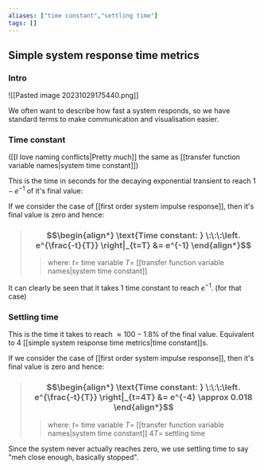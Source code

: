 ```yaml
---
aliases: ["time constant","settling time"]
tags: []
---
```


## Simple system response time metrics

### Intro

![[Pasted image 20231029175440.png]]

We often want to describe how fast a system responds, so we have standard terms to make communication and visualisation easier.

### Time constant

([[I love naming conflicts|Pretty much]] the same as  [[transfer function variable names|system time constant]])

This is the time in seconds for the decaying exponential transient to reach $1-e^{-1}$ of it's final value:

If we consider the case of [[first order system impulse response]], then it's final value is zero and hence:

> ### $$\begin{align*} \text{Time constant: } \:\:\:\left. e^{\frac{-t}{T}} \right|_{t=T} &= e^{-1}  \end{align*}$$
>> where:
>> $t=$ time variable
>> $T=$ [[transfer function variable names|system time constant]]

It can clearly be seen that it takes 1 time constant to reach $e^{-1}$. (for that case)

### Settling time

This is the time it takes to reach $\approx 100 - 1.8\%$ of the final value. Equivalent to 4 [[simple system response time metrics|time constant]]s.

If we consider the case of [[first order system impulse response]], then it's final value is zero and hence:

> ### $$\begin{align*} \text{Time constant: } \:\:\:\left. e^{\frac{-t}{T}} \right|_{t=4T} &= e^{-4} \approx 0.018 \end{align*}$$
>> where:
>> $t=$ time variable
>> $T=$ [[transfer function variable names|system time constant]]
>> $4T=$ settling time

Since the system never actually reaches zero, we use settling time to say "meh close enough, basically stopped".


